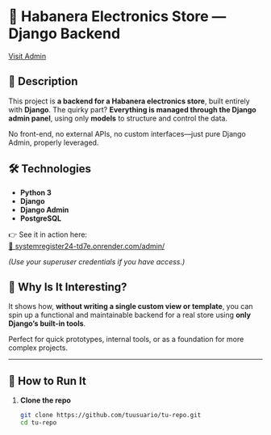 # 🛒 Habanera Electronics Store — Django Backend

[Visit Admin](https://systemregister24-td7e.onrender.com/admin/)

## 📌 Description

This project is **a backend for a Habanera electronics store**, built entirely with **Django**. The quirky part? **Everything is managed through the Django admin panel**, using only **models** to structure and control the data.

No front-end, no external APIs, no custom interfaces—just pure Django Admin, properly leveraged.

## 🛠️ Technologies

- **Python 3**  
- **Django**  
- **Django Admin**  
- **PostgreSQL**

👉 See it in action here:  
[🔗 systemregister24-td7e.onrender.com/admin/](https://systemregister24-td7e.onrender.com/admin/)

*(Use your superuser credentials if you have access.)*

## 🎨 Why Is It Interesting?

It shows how, **without writing a single custom view or template**, you can spin up a functional and maintainable backend for a real store using **only Django’s built-in tools**.

Perfect for quick prototypes, internal tools, or as a foundation for more complex projects.

---

## 🚀 How to Run It

1. **Clone the repo**  
   ```bash
   git clone https://github.com/tuusuario/tu-repo.git
   cd tu-repo
